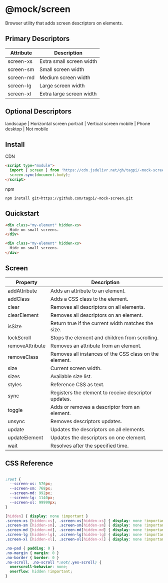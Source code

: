 # @mock/screen

Browser utility that adds screen descriptors on elements.


## Primary Descriptors 

Attribute | Description
--- | ---
screen-xs | Extra small screen width
screen-sm | Small screen width
screen-md | Medium screen width
screen-lg | Large screen width
screen-xl | Extra large screen width


## Optional Descriptors
landscape | Horizontal screen 
portrait | Vertical screen
mobile | Phone
desktop | Not mobile


##  Install

CDN
```html
<script type="module">
  import { screen } from 'https://cdn.jsdelivr.net/gh/tagpi/-mock-screen@1.0.0/release/screen.js';
  screen.sync(document.body);
</script>
```

npm 
```
npm install git+https://github.com/tagpi/-mock-screen.git
```


## Quickstart

```html
<div class="my-element" hidden-xs>
  Hide on small screens.
</div>
```

```html
<div class="my-element" hidden-xs>
  Hide on small screens.
</div>
```


## Screen

Property | Description
--- | ---
addAttribute | Adds an attribute to an element.
addClass | Adds a CSS class to the element.
clear | Removes all descriptors on all elements.
clearElement | Removes all descriptors on an element.
isSize | Return true if the current width matches the size.
lockScroll | Stops the element and children from scrolling.
removeAttribute | Removes an attribute from an element.
removeClass | Removes all instances of the CSS class on the element.
size | Current screen width.
sizes | Available size list.
styles | Reference CSS as text.
sync | Registers the element to receive descriptor updates.
toggle | Adds or removes a descriptor from an element.
unsync | Removes descriptors updates.
update | Updates the descriptors on all elements.
updateElement | Updates the descriptors on one element.
wait | Resolves after the specified time.


## CSS Reference

```css

:root {
  --screen-xs: 576px;
  --screen-sm: 768px;
  --screen-md: 992px;
  --screen-lg: 1140px;
  --screen-xl: 99999px;
}

[hidden] { display: none !important }
.screen-xs [hidden-xs], .screen-xs[hidden-xs] { display: none !important }
.screen-sm [hidden-sm], .screen-sm[hidden-sm] { display: none !important }
.screen-md [hidden-md], .screen-md[hidden-md] { display: none !important }
.screen-lg [hidden-lg], .screen-lg[hidden-lg] { display: none !important }
.screen-xl [hidden-xl], .screen-xl[hidden-xl] { display: none !important }

.no-pad { padding: 0 }
.no-margin { margin: 0 }
.no-border { border: 0 }
.no-scroll, .no-scroll *:not(.yes-scroll) {
  overscroll-behavior: none;
  overflow: hidden !important;
}

```

